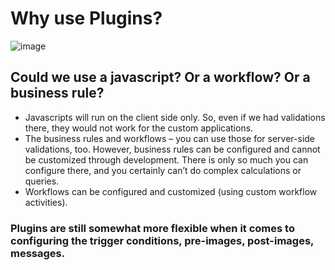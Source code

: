 # Why use Plugins?
![image](https://user-images.githubusercontent.com/49652785/172536700-06f8510f-017c-43ff-a335-75ade4c73d4a.png)

## Could we use a javascript? Or a workflow? Or a business rule?
* Javascripts will run on the client side only. So, even if we had validations there, they would not work for 
the custom applications.
* The business rules and workflows – you can use those for server-side validations, too. However, business rules can be configured and cannot be customized through 
development. There is only so much you can configure there, and you certainly can’t do complex calculations or queries.
* Workflows can be configured and customized (using custom workflow activities).

### Plugins are still somewhat more flexible when it comes to configuring the trigger conditions, pre-images, post-images, messages.
